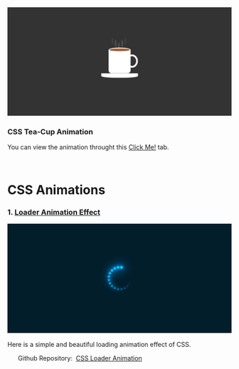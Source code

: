 <img src="/assets/image01.png" alt="Project Image">
<h3>CSS Tea-Cup Animation</h3>
<p>You can view the animation throught this <a href="https://rajat0063.github.io/CSS-Animations/">Click Me!</a> tab.</p>

<br>

<h1>CSS Animations</h1>
<h3>1. <a href="https://css-animations-02-yr.vercel.app/">Loader Animation Effect</a></h3>
<img src="/assets/image02.png" alt="Project Image">
<p>Here is a simple and beautiful loading animation effect of CSS.</p>
<ul>Github Repository:&nbsp;&nbsp;<a href="https://github.com/Rajat0063/CSS-Animations/tree/main/CSS%20Loading%20Animation">CSS Loader Animation</a></ul>
